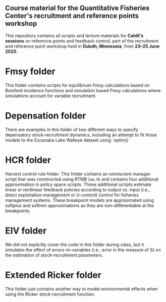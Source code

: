 ## Course material for the Quantitative Fisheries Center's recruitment and reference points workshop

This repository contains all scripts and lecture materials for **Cahill's sessions** on reference points and feedback control, part of the recruitment and reference point workshop held in **Duluth, Minnesota**, from **23–25 June 2025**.

# Fmsy folder

This folder contains scripts for equilibrium Fmsy calculations based on Botsford incidence functions and simulation based Fmsy calculations where simulations account for variable recruitment.

# Depensation folder

There are examples in this folder of two different ways to specify depensatory stock-recruitment dynamics, including an attempt to fit those models to the Escanaba Lake Walleye dataset using \`optim()\`

# HCR folder

Harvest control rule folder. This folder contains an omniscient manager script that was constructed using RTMB (`om.R`) and contains four additional approximation in policy space scripts. Those additional scripts estimate linear or rectlinear feedback policies according to output vs. input (i.e., direct exploitation management or U-control) control for fisheries management systems. These breakpoint models are approximated using softplus and softmin approximations as they are non-differentiable at the breakpoints.

# EIV folder

We did not explicitly cover the code in this folder during class, but it simulates the effect of errors-in-variables (i.e., error in the measure of S) on the estimation of stock-recruitment parameters.

# Extended Ricker folder

This folder just contains another way to model environmental effects when using the Ricker stock-recruitment function.
